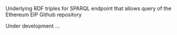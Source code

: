 Underlying RDF triples for SPARQL endpoint that allows query of the Ethereum EIP Github repository 

Under development ...

